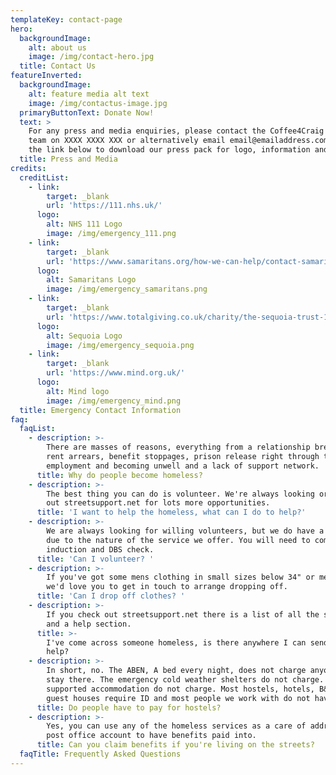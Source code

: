 ```yaml
---
templateKey: contact-page
hero:
  backgroundImage:
    alt: about us
    image: /img/contact-hero.jpg
  title: Contact Us
featureInverted:
  backgroundImage:
    alt: feature media alt text
    image: /img/contactus-image.jpg
  primaryButtonText: Donate Now!
  text: >
    For any press and media enquiries, please contact the Coffee4Craig press
    team on XXXX XXXX XXX or alternatively email email@emailaddress.com. Follow
    the link below to download our press pack for logo, information and photos.
  title: Press and Media
credits:
  creditList:
    - link:
        target: _blank
        url: 'https://111.nhs.uk/'
      logo:
        alt: NHS 111 Logo
        image: /img/emergency_111.png
    - link:
        target: _blank
        url: 'https://www.samaritans.org/how-we-can-help/contact-samaritan/'
      logo:
        alt: Samaritans Logo
        image: /img/emergency_samaritans.png
    - link:
        target: _blank
        url: 'https://www.totalgiving.co.uk/charity/the-sequoia-trust-1163457'
      logo:
        alt: Sequoia Logo
        image: /img/emergency_sequoia.png
    - link:
        target: _blank
        url: 'https://www.mind.org.uk/'
      logo:
        alt: Mind logo
        image: /img/emergency_mind.png
  title: Emergency Contact Information
faq:
  faqList:
    - description: >-
        There are masses of reasons, everything from a relationship breakdown,
        rent arrears, benefit stoppages, prison release right through to loosing
        employment and becoming unwell and a lack of support network. 
      title: Why do people become homeless?
    - description: >-
        The best thing you can do is volunteer. We're always looking or check
        out streetsupport.net for lots more opportunities.
      title: 'I want to help the homeless, what can I do to help?'
    - description: >-
        We are always looking for willing volunteers, but we do have a process
        due to the nature of the service we offer. You will need to complete an
        induction and DBS check.
      title: 'Can I volunteer? '
    - description: >-
        If you've got some mens clothing in small sizes below 34" or medium,
        we'd love you to get in touch to arrange dropping off. 
      title: 'Can I drop off clothes? '
    - description: >-
        If you check out streetsupport.net there is a list of all the services
        and a help section. 
      title: >-
        I've come across someone homeless, is there anywhere I can send them for
        help? 
    - description: >-
        In short, no. The ABEN, A bed every night, does not charge anyone to
        stay there. The emergency cold weather shelters do not charge. The
        supported accommodation do not charge. Most hostels, hotels, B&Bs and
        guest houses require ID and most people we work with do not have ID. 
      title: Do people have to pay for hostels?
    - description: >-
        Yes, you can use any of the homeless services as a care of address and a
        post office account to have benefits paid into.
      title: Can you claim benefits if you're living on the streets?
  faqTitle: Frequently Asked Questions
---
```



